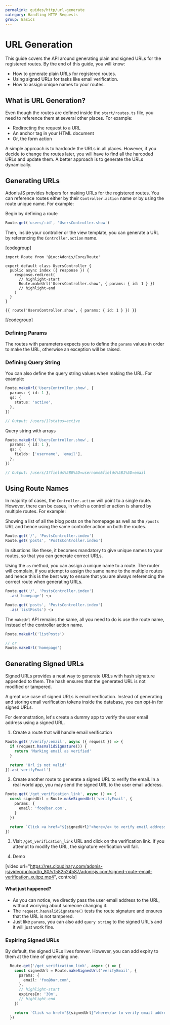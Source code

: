 ```yaml
---
permalink: guides/http/url-generate
category: Handling HTTP Requests
group: Basics
---
```


# URL Generation
This guide covers the API around generating plain and signed URLs for the registered routes. By the end of this guide, you will know:

- How to generate plain URLs for registered routes.
- Using signed URLs for tasks like email verification.
- How to assign unique names to your routes.

## What is URL Generation?
Even though the routes are defined inside the `start/routes.ts` file, you need to reference them at several other places. For example:

- Redirecting the request to a URL
- An anchor tag in your HTML document
- Or, the form action

A simple approach is to hardcode the URLs in all places. However, if you decide to change the routes later, you will have to find all the harcoded URLs and update them. A better approach is to generate the URLs dynamically.

## Generating URLs
AdonisJS provides helpers for making URLs for the registered routes. You can reference routes either by their `Controller.action` name or by using the route unique name. For example:

Begin by defining a route

```ts
Route.get('users/:id', 'UsersController.show')
```

Then, inside your controller or the view template, you can generate a URL by referencing the `Controller.action` name.

[codegroup]
```ts{}{Inside Javascript Code}
import Route from '@ioc:Adonis/Core/Route'

export default class UsersController {
  public async index ({ response }) {
    response.redirect(
      // highlight-start
      Route.makeUrl('UsersController.show', { params: { id: 1 } })
      // highlight-end
    )
  }
}
```

```edge{}{Inside View Templates}
{{ route('UsersController.show', { params: { id: 1 } }) }}
```
[/codegroup]

### Defining Params
The routes with parameters expects you to define the `params` values in order to make the URL, otherwise an exception will be raised.

### Defining Query String
You can also define the query string values when making the URL. For example:

```ts
Route.makeUrl('UsersController.show', {
  params: { id: 1 },
  qs: {
    status: 'active',
  },
})

// Output: /users/1?status=active
```

Query string with arrays

```ts
Route.makeUrl('UsersController.show', {
  params: { id: 1 },
  qs: {
    fields: ['username', 'email'],
  },
})

// Output: /users/1?fields%5B0%5D=username&fields%5B1%5D=email
```

## Using Route Names
In majority of cases, the `Controller.action` will point to a single route. However, there can be cases, in which a controller action is shared by multiple routes. For example:

Showing a list of all the blog posts on the homepage as well as the `/posts` URL and hence using the same controller action on both the routes.

```ts
Route.get('/', 'PostsController.index')
Route.get('posts', 'PostsController.index')
```

In situations like these, it becomes mandatory to give unique names to your routes, so that you can generate correct URLs.

Using the `as` method, you can assign a unique name to a route. The router will complain, if you attempt to assign the same name to the multiple routes and hence this is the best way to ensure that you are always referencing the correct route when generating URLs.

```ts
Route.get('/', 'PostsController.index')
  .as('homepage') 👈

Route.get('posts', 'PostsController.index')
  .as('listPosts') 👈
```

The `makeUrl` API remains the same, all you need to do is use the route name, instead of the controller action name.

```ts
Route.makeUrl('listPosts')

// or
Route.makeUrl('homepage')
```

## Generating Signed URLs
Signed URLs provides a neat way to generate URLs with hash signature appended to them. The hash ensures that the generated URL is not modified or tampered.

A great use case of signed URLs is email verification. Instead of generating and storing email verification tokens inside the database, you can opt-in for signed URLs. 

For demonstration, let's create a dummy app to verify the user email address using a signed URL.

1. Create a route that will handle email verification
  ```ts
  Route.get('/verify/:email', async ({ request }) => {
    if (request.hasValidSignature()) {
      return 'Marking email as verified'
    }

    return 'Url is not valid'
  }).as('verifyEmail')
  ```

2. Create another route to generate a signed URL to verify the email. In a real world app, you may send the signed URL to the user email address.
  ```ts
  Route.get('/get_verification_link', async () => {
    const signedUrl = Route.makeSignedUrl('verifyEmail', {
      params: {
        email: 'foo@bar.com',
      }
    })

    return `Click <a href="${signedUrl}">here</a> to verify email address`
  })
  ```

3. Visit `/get_verification_link` URL and click on the verification link. If you attempt to modify the URL, the signature verification will fail. 

4. Demo
  
  [video url="https://res.cloudinary.com/adonis-js/video/upload/q_80/v1582524587/adonisjs.com/signed-route-email-verification_xujtpz.mp4", controls]


#### What just happened?

- As you can notice, we directly pass the user email address to the URL, without worrying about someone changing it.
- The `request.hasValidSignature()` tests the route signature and ensures that the URL is not tampered.
- Just like `params`, you can also add `query string` to the signed URL's and it will just work fine.

### Expiring Signed URLs
By default, the signed URLs lives forever. However, you can add expiry to them at the time of generating one.

```ts
  Route.get('/get_verification_link', async () => {
    const signedUrl = Route.makeSignedUrl('verifyEmail', {
      params: {
        email: 'foo@bar.com',
      },
      // highlight-start
      expiresIn: '30m',
      // highlight-end
    })

    return `Click <a href="${signedUrl}">here</a> to verify email address`
  })
```
